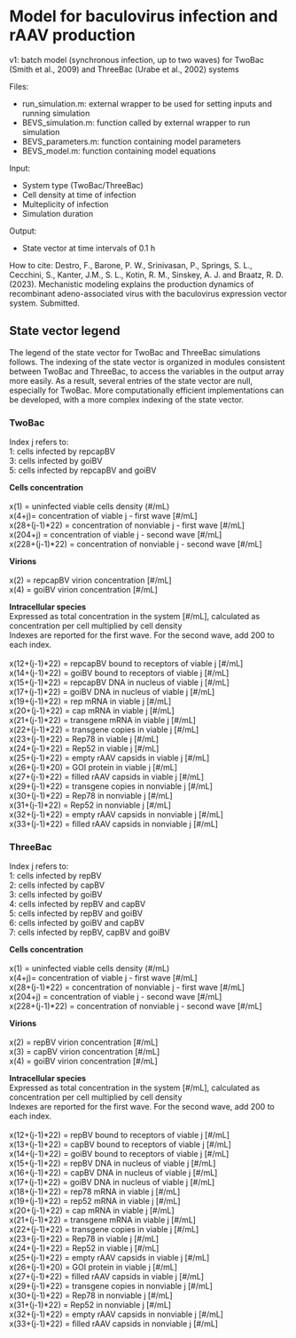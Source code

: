 # Model for baculovirus infection and rAAV production 

v1: batch model (synchronous infection, up to two waves) for TwoBac (Smith et al., 2009) and ThreeBac (Urabe et al., 2002) systems

Files:
- run_simulation.m: external wrapper to be used for setting inputs and running simulation
- BEVS_simulation.m: function called by external wrapper to run simulation
- BEVS_parameters.m: function containing model parameters
- BEVS_model.m: function containing model equations

Input: 
- System type (TwoBac/ThreeBac)
- Cell density at time of infection
- Multeplicity of infection
- Simulation duration

Output: 
- State vector at time intervals of 0.1 h

How to cite: Destro, F., Barone, P. W., Srinivasan, P., Springs, S. L., Cecchini, S., Kanter, J.M., S. L., Kotin, R. M., Sinskey, A. J. and Braatz, R. D. (2023). Mechanistic modeling explains the production dynamics of recombinant adeno-associated virus with the baculovirus expression vector system. Submitted.

## State vector legend
The legend of the state vector for TwoBac and ThreeBac simulations follows. The indexing of the state vector is organized in modules consistent between TwoBac and ThreeBac, to access the variables in the output array more easily. As a result, several entries of the state vector are null, especially for TwoBac. More computationally efficient implementations can be developed, with a more complex indexing of the state vector.

### TwoBac
Index j refers to: <br>
1: cells infected by repcapBV <br>
3: cells infected by goiBV <br>
5: cells infected by repcapBV and goiBV <br>

<strong> Cells concentration </strong>  <br>
<br>
x(1) = uninfected viable cells density (#/mL) <br>
x(4+j)= concentration of viable j - first wave [#/mL]  <br>
x(28+(j-1)*22) = concentration of nonviable j - first wave [#/mL]  
x(204+j) = concentration of viable j - second wave [#/mL]  <br>
x(228+(j-1)*22) = concentration of nonviable j - second wave [#/mL]  

<strong> Virions </strong>  <br>
<br>
x(2) = repcapBV virion concentration [#/mL]  <br>
x(4) = goiBV virion concentration [#/mL] 

<strong>  Intracellular species </strong>  <br>
Expressed as total concentration in the system [#/mL], calculated as concentration per cell multiplied by cell density <br>
Indexes are reported for the first wave. For the second wave, add 200 to each index. <br>
<br>
x(12+(j-1)*22) = repcapBV bound to receptors of viable j [#/mL]  <br>
x(14+(j-1)*22) = goiBV bound to receptors of viable j [#/mL]  <br>
x(15+(j-1)*22) = repcapBV DNA in nucleus of viable j [#/mL] <br>
x(17+(j-1)*22) = goiBV DNA in nucleus of viable j [#/mL] <br>
x(19+(j-1)*22) = rep mRNA in viable j [#/mL]  <br>
x(20+(j-1)*22) = cap mRNA in viable j [#/mL]  <br>
x(21+(j-1)*22) = transgene mRNA in viable j [#/mL]  <br>
x(22+(j-1)*22) = transgene copies in viable j [#/mL]  <br>
x(23+(j-1)*22) = Rep78 in viable j [#/mL]  <br>
x(24+(j-1)*22) = Rep52 in viable j [#/mL]  <br>
x(25+(j-1)*22) = empty rAAV capsids in viable j [#/mL]  <br>
x(26+(j-1)*20) = GOI protein in viable j [#/mL]  <br>
x(27+(j-1)*22) = filled rAAV capsids in viable j [#/mL]  <br>
x(29+(j-1)*22) = transgene copies in nonviable j [#/mL]  <br>
x(30+(j-1)*22) = Rep78 in nonviable j [#/mL]  <br>
x(31+(j-1)*22) = Rep52 in nonviable j [#/mL]  <br>
x(32+(j-1)*22) = empty rAAV capsids in nonviable j [#/mL]  <br>
x(33+(j-1)*22) = filled rAAV capsids in nonviable j [#/mL]  <br>

### ThreeBac
Index j refers to: <br>
1: cells infected by repBV <br>
2: cells infected by capBV <br>
3: cells infected by goiBV <br>
4: cells infected by repBV and capBV <br>
5: cells infected by repBV and goiBV <br>
6: cells infected by goiBV and capBV <br>
7: cells infected by repBV, capBV and goiBV  <br>

<strong> Cells concentration </strong>  <br>
<br>
x(1) = uninfected viable cells density (#/mL) <br>
x(4+j)= concentration of viable j - first wave [#/mL]  <br>
x(28+(j-1)*22) = concentration of nonviable j - first wave [#/mL]  
x(204+j) = concentration of viable j - second wave [#/mL]  <br>
x(228+(j-1)*22) = concentration of nonviable j - second wave [#/mL]  

<strong> Virions </strong>  <br>
<br>
x(2) = repBV virion concentration [#/mL]  <br>
x(3) = capBV virion concentration [#/mL]  <br>
x(4) = goiBV virion concentration [#/mL] 

<strong>  Intracellular species </strong>  <br>
Expressed as total concentration in the system [#/mL], calculated as concentration per cell multiplied by cell density <br>
Indexes are reported for the first wave. For the second wave, add 200 to each index. <br>
<br>
x(12+(j-1)*22) = repBV bound to receptors of viable j [#/mL]  <br>
x(13+(j-1)*22) = capBV bound to receptors of viable j [#/mL]  <br>
x(14+(j-1)*22) = goiBV bound to receptors of viable j [#/mL]  <br>
x(15+(j-1)*22) = repBV DNA in nucleus of viable j [#/mL] <br>
x(16+(j-1)*22) = capBV DNA in nucleus of viable j [#/mL] <br>
x(17+(j-1)*22) = goiBV DNA in nucleus of viable j [#/mL] <br>
x(18+(j-1)*22) = rep78 mRNA in viable j [#/mL]  <br>
x(19+(j-1)*22) = rep52 mRNA in viable j [#/mL]  <br>
x(20+(j-1)*22) = cap mRNA in viable j [#/mL]  <br>
x(21+(j-1)*22) = transgene mRNA in viable j [#/mL]  <br>
x(22+(j-1)*22) = transgene copies in viable j [#/mL]  <br>
x(23+(j-1)*22) = Rep78 in viable j [#/mL]  <br>
x(24+(j-1)*22) = Rep52 in viable j [#/mL]  <br>
x(25+(j-1)*22) = empty rAAV capsids in viable j [#/mL]  <br>
x(26+(j-1)*20) = GOI protein in viable j [#/mL]  <br>
x(27+(j-1)*22) = filled rAAV capsids in viable j [#/mL]  <br>
x(29+(j-1)*22) = transgene copies in nonviable j [#/mL]  <br>
x(30+(j-1)*22) = Rep78 in nonviable j [#/mL]  <br>
x(31+(j-1)*22) = Rep52 in nonviable j [#/mL]  <br>
x(32+(j-1)*22) = empty rAAV capsids in nonviable j [#/mL]  <br>
x(33+(j-1)*22) = filled rAAV capsids in nonviable j [#/mL]  <br>
